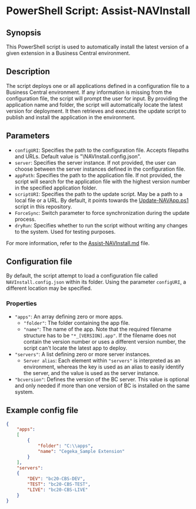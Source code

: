 # PowerShell Script: Assist-NAVInstall

## Synopsis

This PowerShell script is used to automatically install the latest version of a given extension in a Business Central environment.

## Description

The script deploys one or all applications defined in a configuration file to a Business Central environment. If any information is missing from the configuration file, the script will prompt the user for input. By providing the application name and folder, the script will automatically locate the latest version for deployment. It then retrieves and executes the update script to publish and install the application in the environment.

## Parameters

- `configURI`: Specifies the path to the configuration file. Accepts filepaths and URLs. Default value is "\NAVInstall.config.json".
- `server`: Specifies the server instance. If not provided, the user can choose between the server instances defined in the configuration file.
- `appPath`: Specifies the path to the application file. If not provided, the script will search for the application file with the highest version number in the specified application folder.
- `scriptURI`: Specifies the path to the update script. May be a path to a local file or a URL. By default, it points towards the [Update-NAVApp.ps1](../../powershell/Update-NAVApp.ps1) script in this repository.
- `ForceSync`: Switch parameter to force synchronization during the update process.
- `dryRun`: Specifies whether to run the script without writing any changes to the system. Used for testing purposes.

For more information, refer to the [Assist-NAVInstall.md](../../powershell/Assist-NAVInstall.ps1) file.

## Configuration file

By default, the script attempt to load a configuration file called
`NAVInstall.config.json` within its folder. Using the parameter `configURI`, a
different location may be specified.

### Properties

- `"apps"`: An array defining zero or more apps.
  - `"folder"`: The folder containing the app file.
  - `"name"`: The name of the app. Note that the required filename structure has
  to be `"*_[VERSION].app"`. If the filename does not contain the version number
  or uses a different version number, the script can't locate the latest app to
  deploy.
- `"servers"`: A list defining zero or more server instances.
  - `Server alias`: Each element within `"servers"` is interpreted as an
    environment, whereas the key is used as an alias to easily identify the
    server, and the value is used as the server instance.
- `"bcversion"`: Defines the version of the BC server. This value is optional
and only needed if more than one version of BC is installed on the same system.

## Example config file

```json
{
    "apps":
    [
        {
            "folder": "C:\\apps",
            "name": "Cegeka_Sample Extension"
        }
    ],
    "servers":
    {
        "DEV": "bc20-CBS-DEV",
        "TEST": "bc20-CBS-TEST",
        "LIVE": "bc20-CBS-LIVE"
    }
}
```
